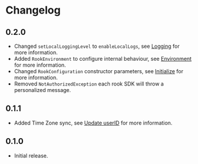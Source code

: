 # Changelog

## 0.2.0

* Changed `setLocalLoggingLevel` to `enableLocalLogs`, see [Logging](README.md#logging) for more information.
* Added `RookEnvironment` to configure internal behaviour, see [Environment](README.md#environment) for more
  information.
* Changed `RookConfiguration` constructor parameters, see [Initialize](README.md#initialize) for more information.
* Removed `NotAuthorizedException` each rook SDK will throw a personalized message.

## 0.1.1

* Added Time Zone sync, see [Update userID](README.md#update-userid) for more information.

## 0.1.0

* Initial release.
